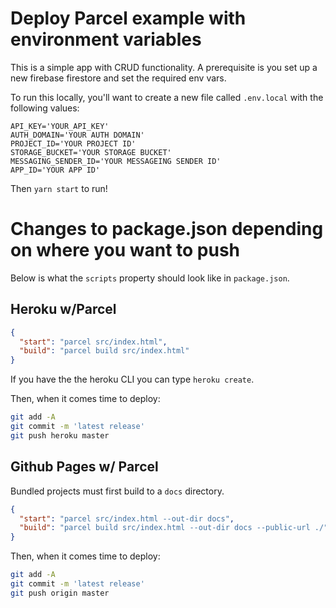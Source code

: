 # Deploy Parcel example with environment variables

This is a simple app with CRUD functionality. A prerequisite is you set up a new firebase firestore and set the required env vars. 

To run this locally, you'll want to create a new file called `.env.local` with the following values: 
```
API_KEY='YOUR_API_KEY'
AUTH_DOMAIN='YOUR AUTH DOMAIN'
PROJECT_ID='YOUR PROJECT ID'
STORAGE_BUCKET='YOUR STORAGE BUCKET'
MESSAGING_SENDER_ID='YOUR MESSAGEING SENDER ID'
APP_ID='YOUR APP ID'
```

Then `yarn start` to run!

# Changes to package.json depending on where you want to push

Below is what the `scripts` property should look like in `package.json`.
## Heroku w/Parcel

```json
{
  "start": "parcel src/index.html",
  "build": "parcel build src/index.html"
}
```

If you have the the heroku CLI you can type `heroku create`.

Then, when it comes time to deploy:
```sh
git add -A
git commit -m 'latest release'
git push heroku master
```

## Github Pages w/ Parcel

Bundled projects must first build to a `docs` directory.

```json
{
  "start": "parcel src/index.html --out-dir docs",
  "build": "parcel build src/index.html --out-dir docs --public-url ./",
}
```

Then, when it comes time to deploy:
```sh
git add -A
git commit -m 'latest release'
git push origin master
```
